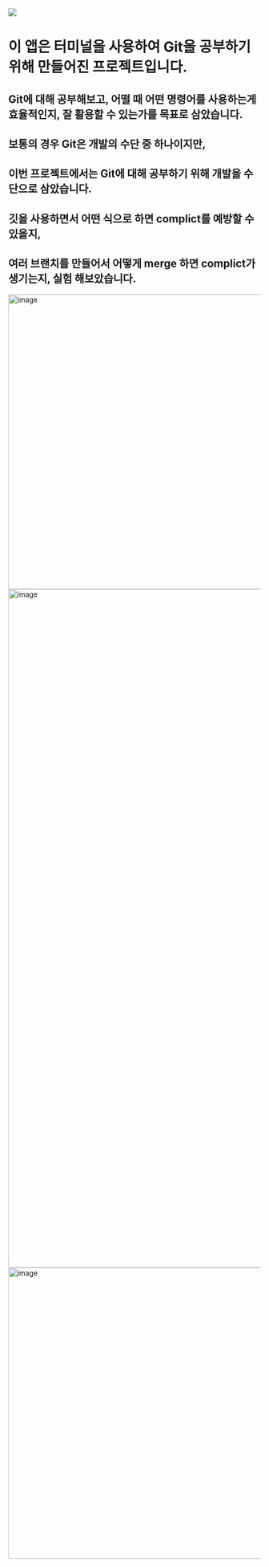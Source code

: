 <img src="https://img.shields.io/badge/Git-F05032?style=flat-square&logo=Git&logoColor=white"/>

# 이 앱은 터미널을 사용하여 Git을 공부하기 위해 만들어진 프로젝트입니다.

## Git에 대해 공부해보고, 어떨 때 어떤 명령어를 사용하는게 효율적인지, 잘 활용할 수 있는가를 목표로 삼았습니다.

## 보통의 경우 Git은 개발의 수단 중 하나이지만, 
## 이번 프로젝트에서는 Git에 대해 공부하기 위해 개발을 수단으로 삼았습니다. 

## 깃을 사용하면서 어떤 식으로 하면 complict를 예방할 수 있을지, 
## 여러 브랜치를 만들어서 어떻게 merge 하면 complict가 생기는지, 실험 해보았습니다.

<img width="587" alt="image" src="https://user-images.githubusercontent.com/66102708/166970287-690012ff-3b70-4bc4-bb4a-4fc99a68bb12.png">

<img width="1352" alt="image" src="https://user-images.githubusercontent.com/66102708/166971197-336bf5aa-1f54-4cde-9c11-96fec33ef196.png">

<img width="580" alt="image" src="https://user-images.githubusercontent.com/66102708/166970845-ee9037f4-5882-4e42-ab8a-2299ea282bc4.png">
